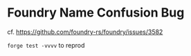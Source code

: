 # Foundry Name Confusion Bug

cf. https://github.com/foundry-rs/foundry/issues/3582

`forge test -vvvv` to reprod
